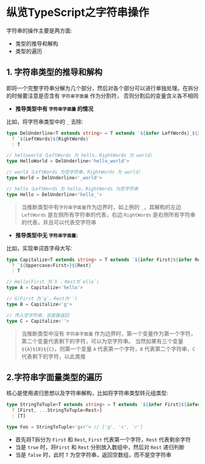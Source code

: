 # 纵览TypeScript之字符串操作

字符串的操作主要是两方面:

- 类型的推导和解构
- 类型的遍历

## 1. 字符串类型的推导和解构

即将一个完整字符串分解为几个部分，然后对各个部分可以进行单独处理。在拆分的时候要注意是否含有 `字符串字面量` 作为分割符，
否则分割后的变量含义各不相同

- **推导类型中有 `字符串字面量` 的情况**

比如，将字符串类型中的 `_` 去除:

```ts
type DelUnderline<T extends string> = T extends `${infer LeftWords}_${infer RightWords}`
  ? `${LeftWords}${RightWords}`
  : T

// helloworld（LeftWords 为 hello，RightWords 为 world）
type HelloWorld = DelUnderline<'hello_world'>

// world（LeftWords 为空字符串，RightWords 为 world）
type World = DelUnderline<'_world'>

// hello（LeftWords 为 hello，RightWords 为空字符串
type Hello = DelUnderline<'hello_'>
```

> 当推断类型中有`字符串字面量`作为边界时，如上例的 `_`，其解构的左边 `LeftWords` 是左侧所有字符串的代表，右边 `RightWords` 是右侧所有字符串的代表，并且可以代表空字符串

- **推导类型中无 `字符串字面量`:**

比如，实现单词首字母大写:

```ts
type Capitalize<T extends string> = T extends `${infer First}${infer Rest}`
  ? `${Uppercase<First>}${Rest}`
  : T

// Hello(First 为`h`，Rest为`ello`)
type A = Capitalize<'hello'>

// G(First 为`g`，Rest为'')
type B = Capitalize<'g'>

// 传入空字符串，会直接返回
type C = Capitalize<''>
```

> 当推断类型中没有 `字符串字面量` 作为边界时，第一个变量作为第一个字符，第二个变量代表剩下的字符，可以为空字符串。
当然如果有三个变量 `${A}${B}${C}`，则第一个变量 `A` 代表第一个字符，`B` 代表第二个字符串，`C` 代表剩下的字符，以此类推

## 2.字符串字面量类型的遍历

核心是使用递归思想以及字符串解构，比如将字符串类型转元组类型:

```ts
type StringToTuple<T extends string> = T extends `${infer First}${infer Rest}`
  ? [First, ...StringToTuple<Rest>]
  : [T]

type Foo = StringToTuple<'gxr'> // ['g', 'x', 'r']
```

- 首先将T拆分为 `First` 和 `Rest`, `First` 代表第一个字符，`Rest` 代表剩余字符
- 当是 `true` 时，将`First` 和 `Rest` 分别放入数组中，然后对 `Rest` 递归判断
- 当是 `false` 时，此时 `T` 为空字符串，返回空数组，而不是空字符串
